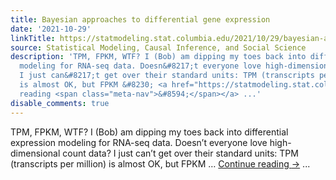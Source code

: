 ```yaml
---
title: Bayesian approaches to differential gene expression
date: '2021-10-29'
linkTitle: https://statmodeling.stat.columbia.edu/2021/10/29/bayesian-approaches-to-differential-gene-expression/
source: Statistical Modeling, Causal Inference, and Social Science
description: 'TPM, FPKM, WTF? I (Bob) am dipping my toes back into differential expression
  modeling for RNA-seq data. Doesn&#8217;t everyone love high-dimensional count data?
  I just can&#8217;t get over their standard units: TPM (transcripts per million)
  is almost OK, but FPKM &#8230; <a href="https://statmodeling.stat.columbia.edu/2021/10/29/bayesian-approaches-to-differential-gene-expression/">Continue
  reading <span class="meta-nav">&#8594;</span></a> ...'
disable_comments: true
---
```

TPM, FPKM, WTF? I (Bob) am dipping my toes back into differential expression modeling for RNA-seq data. Doesn&#8217;t everyone love high-dimensional count data? I just can&#8217;t get over their standard units: TPM (transcripts per million) is almost OK, but FPKM &#8230; <a href="https://statmodeling.stat.columbia.edu/2021/10/29/bayesian-approaches-to-differential-gene-expression/">Continue reading <span class="meta-nav">&#8594;</span></a> ...